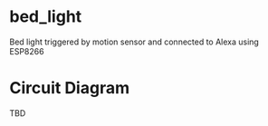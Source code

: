 # bed_light

Bed light triggered by motion sensor and connected to Alexa using ESP8266

# Circuit Diagram

TBD
